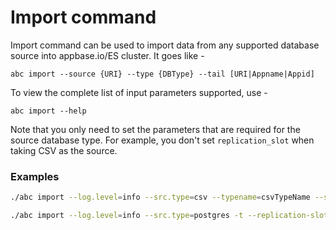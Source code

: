 # Import command

Import command can be used to import data from any supported database source into appbase.io/ES cluster. 
It goes like - 

```
abc import --source {URI} --type {DBType} --tail [URI|Appname|Appid]
```

To view the complete list of input parameters supported, use -

```
abc import --help
```

Note that you only need to set the parameters that are required for the source database type. For example, you don't set `replication_slot` when taking CSV as the source. 


### Examples

```sh
./abc import --log.level=info --src.type=csv --typename=csvTypeName --src.uri="file.csv" "https://USER:PASS@scalr.api.appbase.io/APPNAME"
```

```sh
./abc import --log.level=info --src.type=postgres -t --replication-slot="standby_replication_slot" --src.uri="postgresql://USER:PASS@HOST:PORT/DBNAME" "https://USER:PASS@scalr.api.appbase.io/APPNAME"
```
